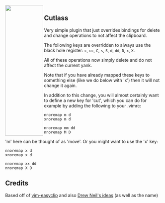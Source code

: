 <img align="left" width="122" height="420" src="https://i.imgur.com/30weJjp.png">

## Cutlass

Very simple plugin that just overrides bindings for delete and change operations to not affect the clipboard.

The following keys are overridden to always use the black hole register:  `c`, `cc`, `C`, `s`, `S`, `d`, `dd`, `D`, `x`, `X`.

All of these operations now simply delete and do not affect the current yank.

Note that if you have already mapped these keys to something else (like we do below with 'x') then it will not change it again.

In addition to this change, you will almost certainly want to define a new key for 'cut', which you can do for example by adding the following to your .vimrc:

```
nnoremap m d
xnoremap m d

nnoremap mm dd
nnoremap M D
```

'm' here can be thought of as 'move'.  Or you might want to use the 'x' key:

```
nnoremap x d
xnoremap x d

nnoremap xx dd
nnoremap X D
```

## Credits

Based off of [vim-easyclip](https://github.com/svermeulen/vim-easyclip) and also [Drew Neil's ideas](https://github.com/nelstrom/vim-cutlass) (as well as the name)

